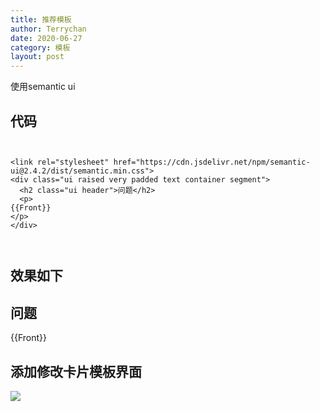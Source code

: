```yaml
---
title: 推荐模板
author: Terrychan
date: 2020-06-27
category: 模板
layout: post
---
```


使用semantic ui


## 代码
```


<link rel="stylesheet" href="https://cdn.jsdelivr.net/npm/semantic-ui@2.4.2/dist/semantic.min.css">
<div class="ui raised very padded text container segment">
  <h2 class="ui header">问题</h2>
  <p>
{{Front}}
</p>
</div>

 

```

## 效果如下

<link rel="stylesheet" href="https://cdn.jsdelivr.net/npm/semantic-ui@2.4.2/dist/semantic.min.css">

<div class="ui raised very padded text container segment">
  <h2 class="ui header">问题</h2>
 
  <p>
 
{{Front}}

</p>

</div>

## 添加修改卡片模板界面

![](https://www.terrychan.org/anki/img/2020-06-25_21-51-49.png)
 
 


 
 
 
 



